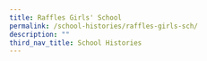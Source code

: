 ```yaml
---
title: Raffles Girls' School
permalink: /school-histories/raffles-girls-sch/
description: ""
third_nav_title: School Histories
---
```

